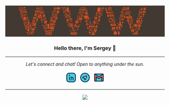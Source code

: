 ![](https://github.com/Znichu/Znichu/blob/master/header.png)

<h3 align="center">Hello there, I'm Sergey 👋</h3>

<hr>
<p align="center">
  <i>Let's connect and chat! Open to anything under the sun.</i>

  <p align="center">
    <a href="https://www.linkedin.com/in/sergey-neplashov" alt="Linkedin"><img width="40px" src="https://github.com/Znichu/Znichu/blob/master/008-linkedin.svg"></a>
    <a href="https://t.me/Znichu" alt="Telegram"><img width="40px" src="https://github.com/Znichu/Znichu/blob/master/017-telegram.svg"></a>
    <a href="mailto:sergeyznich@gmail.com" alt="Contact me"><img width="40px" src="https://github.com/Znichu/Znichu/blob/master/005-gmail.svg"></a>
  </p>
</p>
<hr>

<p align="center">
<img align="center" src="https://github-readme-stats.vercel.app/api?username=Znichu&show_icons=true&line_height=21&theme=nord"/>
</p>
